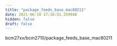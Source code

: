 ```yaml
---
title: "package_feeds_base_mac80211"
date: 2021-06-10 17:16:51.259948
hidden: false
draft: false
---
```


bcm27xx/bcm2710/package_feeds_base_mac80211

